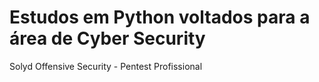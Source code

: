 # Estudos em Python voltados para a área de Cyber Security
Solyd Offensive Security - Pentest Profissional
